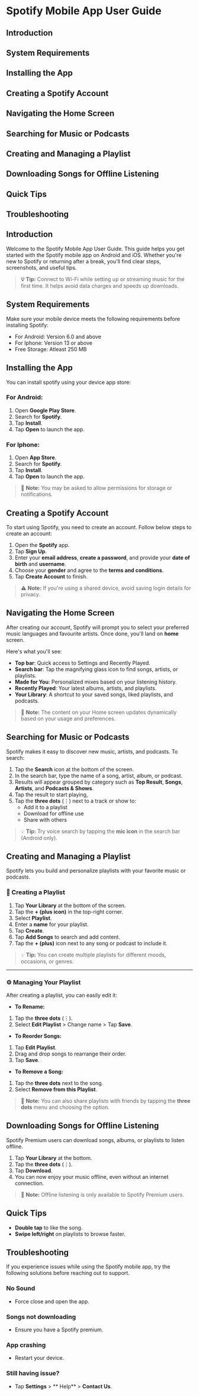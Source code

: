 # Spotify Mobile App User Guide
## Introduction
## System Requirements
## Installing the App
## Creating a Spotify Account
## Navigating the Home Screen
## Searching for Music or Podcasts
## Creating and Managing a Playlist
## Downloading Songs for Offline Listening
## Quick Tips
## Troubleshooting

## Introduction
Welcome to the Spotify Mobile App User Guide. This guide helps you get started with the Spotify mobile app on Android and iOS. Whether you're new to Spotify or returning after a break, you'll find clear steps, screenshots, and useful tips.
>**💡 Tip:** Connect to Wi-Fi while setting up or streaming music for the first time. It helps avoid data charges and speeds up downloads.

## System Requirements

Make sure your mobile device meets the following requirements before installing Spotify:

- For Android: Version 6.0 and above
- For Iphone: Version 13 or above
- Free Storage: Atleast 250 MB

## Installing the App

You can install spotify using your device app store: 

### For Android:
1. Open **Google Play Store**.
2. Search for **Spotify**.
3. Tap **Install**.
4. Tap **Open** to launch the app.

### For Iphone:
1. Open **App Store**.
2. Search for **Spotify**.
3. Tap **Install**.
4. Tap **Open** to launch the app.

>📌 **Note:** You may be asked to allow permissions for storage or notifications.

## Creating a Spotify Account

To start using Spotify, you need to create an account. Follow below steps to create an account:

1. Open the **Spotify** app.
2. Tap **Sign Up**.
3. Enter your **email address**, **create a password**, and provide your **date of birth** and **username**.
4. Choose your **gender** and agree to the **terms and conditions**.
5. Tap **Create Account** to finish.

> ⚠️ **Note:** If you're using a shared device, avoid saving login details for privacy.

## Navigating the Home Screen

After creating our account, Spotify will prompt you to select your preferred music languages and favourite artists. Once done, you'll land on **home** screen. 

Here's what you'll see:

- **Top bar**: Quick access to Settings and Recently Played.
- **Search bar**: Tap the magnifying glass icon to find songs, artists, or playlists.
- **Made for You**: Personalized mixes based on your listening history.
- **Recently Played**: Your latest albums, artists, and playlists.
- **Your Library**: A shortcut to your saved songs, liked playlists, and podcasts.

> 📌 **Note:** The content on your Home screen updates dynamically based on your usage and preferences.

## Searching for Music or Podcasts

Spotify makes it easy to discover new music, artists, and podcasts. To search:

1. Tap the **Search** icon at the bottom of the screen.
2. In the search bar, type the name of a song, artist, album, or podcast.
3. Results will appear grouped by category such as **Top Result**, **Songs**, **Artists**, and **Podcasts & Shows**.
4. Tap the result to start playing,
5. Tap the **three dots** (⋮) next to a track or show to:
   - Add it to a playlist
   - Download for offline use
   - Share with others
     
> 💡 **Tip:** Try voice search by tapping the **mic icon** in the search bar (Android only).

## Creating and Managing a Playlist

Spotify lets you build and personalize playlists with your favorite music or podcasts.

### 📌 Creating a Playlist

1. Tap **Your Library** at the bottom of the screen.
2. Tap the **+ (plus icon)** in the top-right corner.
3. Select **Playlist**.
4. Enter a **name** for your playlist.
5. Tap **Create**.
6. Tap **Add Songs** to search and add content.
7. Tap the **+ (plus)** icon next to any song or podcast to include it.

> 💡 **Tip:** You can create multiple playlists for different moods, occasions, or genres.

---

### ⚙️ Managing Your Playlist

After creating a playlist, you can easily edit it:

- **To Rename:**
1. Tap the **three dots** (⋮).
2. Select **Edit Playlist** > Change name > Tap **Save**.

- **To Reorder Songs:**
1. Tap **Edit Playlist**.
2. Drag and drop songs to rearrange their order.
3. Tap **Save**.

- **To Remove a Song:**
1. Tap the **three dots** next to the song.
2. Select **Remove from this Playlist**.

> 📌 **Note:** You can also share playlists with friends by tapping the **three dots** menu and choosing the option.

## Downloading Songs for Offline Listening

Spotify Premium users can download songs, albums, or playlists to listen offline.

1. Tap **Your Library** at the bottom.
2. Tap the **three dots** (⋮).
3. Tap **Download**.
4. You can now enjoy your music offline, even without an internet connection.

> 📌 **Note:** Offline listening is only available to Spotify Premium users.

## Quick Tips

- **Double tap** to like the song.
- **Swipe left/right** on playlists to browse faster.

## Troubleshooting

If you experience issues while using the Spotify mobile app, try the following solutions before reaching out to support.

### No Sound
- Force close and open the app.

### Songs not downloading
-  Ensure you have a Spotify premium.

### App crashing
- Restart your device.

### Still having issue?
- Tap **Settings** > ** Help** > **Contact Us**.

